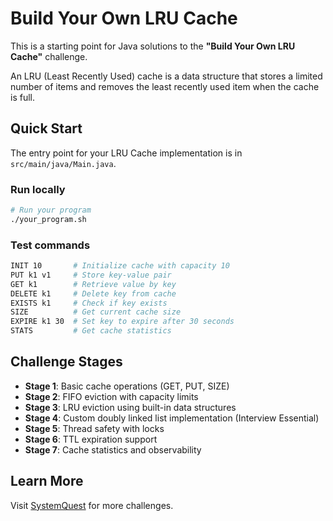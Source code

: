 # Build Your Own LRU Cache

This is a starting point for Java solutions to the **"Build Your Own LRU
Cache"** challenge.

An LRU (Least Recently Used) cache is a data structure that stores a limited
number of items and removes the least recently used item when the cache is full.

## Quick Start

The entry point for your LRU Cache implementation is in
`src/main/java/Main.java`.

### Run locally

```sh
# Run your program
./your_program.sh
```

### Test commands

```sh
INIT 10       # Initialize cache with capacity 10
PUT k1 v1     # Store key-value pair
GET k1        # Retrieve value by key
DELETE k1     # Delete key from cache
EXISTS k1     # Check if key exists
SIZE          # Get current cache size
EXPIRE k1 30  # Set key to expire after 30 seconds
STATS         # Get cache statistics
```

## Challenge Stages

- **Stage 1**: Basic cache operations (GET, PUT, SIZE)
- **Stage 2**: FIFO eviction with capacity limits
- **Stage 3**: LRU eviction using built-in data structures
- **Stage 4**: Custom doubly linked list implementation (Interview Essential)
- **Stage 5**: Thread safety with locks
- **Stage 6**: TTL expiration support
- **Stage 7**: Cache statistics and observability

## Learn More

Visit [SystemQuest](https://systemquest.io) for more challenges.
